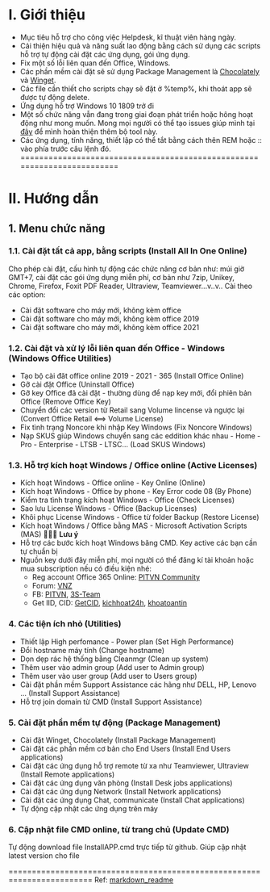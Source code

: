 # I. Giới thiệu

- Mục tiêu hỗ trợ cho công việc Helpdesk, kĩ thuật viên hàng ngày.
- Cải thiện hiệu quả và năng suất lao động bằng cách sử dụng các scripts hỗ trợ tự động cài đặt các ứng dụng, gói ứng dụng.
- Fix một số lỗi liên quan đến Office, Windows.
- Các phần mềm cài đặt sẽ sử dụng Package Management là [Chocolately](https://github.com/chocolatey/choco) và [Winget](https://github.com/microsoft/winget-cli).
- Các file cần thiết cho scripts chạy sẽ đặt ở %temp%, khi thoát app sẽ được tự động delete.
- Ứng dụng hỗ trợ Windows 10 1809 trở đi
- Một số chức năng vẫn đang trong giai đoạn phát triển hoặc hông hoạt động như mong muốn. Mong mọi người có thể tạo issues giúp mình tại [đây](https://github.com/tamld/cmdToolForHelpdesk/issues) để mình hoàn thiện thêm bộ tool này.
- Các ứng dụng, tính năng, thiết lập có thể tắt bằng cách thên REM hoặc :: vào phía trước câu lệnh đó.
========================================================================

# II. Hướng dẫn

## 1. Menu chức năng

### **1.1. Cài đặt tất cả app, bằng scripts (Install All In One Online)**

Cho phép cài đặt, cấu hình tự động các chức năng cơ bản như: múi giờ GMT+7, cài đặt các gói ứng dụng miễn phí, cơ bản như 7zip, Unikey, Chrome, Firefox, Foxit PDF Reader, Ultraview, Teamviewer...v..v..
Cài theo các option:

- Cài đặt software cho máy mới, không kèm office
- Cài đặt software cho máy mới, không kèm office 2019
- Cài đặt software cho máy mới, không kèm office 2021

### **1.2. Cài đặt và xử lý lỗi liên quan đến Office - Windows (Windows Office Utilities)**

- Tạo bộ cài đăt office online 2019 - 2021 - 365 (Install Office Online)
- Gỡ cài đặt Office (Uninstall Office)
- Gỡ key Office đã cài đặt - thường dùng để nạp key mới, đổi phiên bản Office (Remove Office Key)
- Chuyển đổi các version từ Retail sang Volume lincense và ngược lại (Convert Office Retail <==> Volume License)
- Fix tình trạng Noncore khi nhập Key Windows (Fix Noncore Windows)
- Nạp SKUS giúp Windows chuyển sang các eddition khác nhau - Home - Pro - Enterprise - LTSB - LTSC... (Load SKUS Windows)
  
### **1.3. Hỗ trợ kích hoạt Windows / Office online (Active Licenses)**

- Kích hoạt Windows - Office online - Key Online (Online)
- Kích hoạt Windows - Office by phone - Key Error code 08 (By Phone)
- Kiểm tra tình trạng kích hoạt Windows - Office (Check Licenses)
- Sao lưu License Windows - Office (Backup Licenses)
- Khôi phục License Windows - Office từ folder Backup (Restore License)
- Kích hoạt Windows / Office bằng MAS - Microsoft Activation Scripts (MAS)
:large_blue_diamond::large_blue_diamond::large_blue_diamond:
**Lưu ý**
- Hỗ trợ các bước kích hoạt Windows băng CMD. Key active các bạn cần tự chuẩn bị
- Nguồn key dưới đây miễn phí, mọi người có thể đăng kí tài khoản hoặc mua subscription nếu có điều kiện nhé:
  - Reg account Office 365 Online: [PITVN Community](https://pitvncommunity.com/)
  - Forum: [VNZ](https://vn-z.vn/threads/tong-hop-key-windows-va-office.10945/)
  - FB: [PITVN](https://www.facebook.com/groups/pitvn2023), [3S-Team](https://www.facebook.com/ad.3s.team)
  - Get IID, CID: [GetCID](https://getcid.info/), [kichhoat24h](https://kichhoat24h.com/), [khoatoantin](https://khoatoantin.com/pidms)

### **4. Các tiện ích nhỏ (Utilities)**

- Thiết lập High perfomance - Power plan (Set High Performance)
- Đổi hostname máy tính (Change hostname)
- Dọn dẹp rác hệ thống bằng Cleanmgr (Clean up system)
- Thêm user vào admin group (Add user to Admin group)
- Thêm user vào user group (Add user to Users group)
- Cài đặt phần mềm Support Assistance các hãng như DELL, HP, Lenovo ... (Install Support Assistance)
- Hỗ trợ join domain từ CMD (Install Support Assistance)

### **5. Cài đặt phần mềm tự động (Package Management)**

- Cài đặt Winget, Chocolately (Install Package Management)
- Cài đặt các phần mềm cơ bản cho End Users (Install End Users applications)
- Cài đặt các ứng dụng hỗ trợ remote từ xa như Teamviewer, Ultraview (Install Remote applications)
- Cài đặt các ứng dụng văn phòng (Install Desk jobs applications)
- Cài đặt các ứng dụng Network (Install Network applications)
- Cài đặt các ứng dụng Chat, communicate (Install Chat applications)
- Tự động cập nhật các ứng dụng trên máy
  
### **6. Cập nhật file CMD online, từ trang chủ (Update CMD)**
Tự động download file InstallAPP.cmd trực tiếp từ github. Giúp cập nhật latest version cho file

========================================================================
Ref:
[markdown_readme](https://github.com/fefong/markdown_readme)
